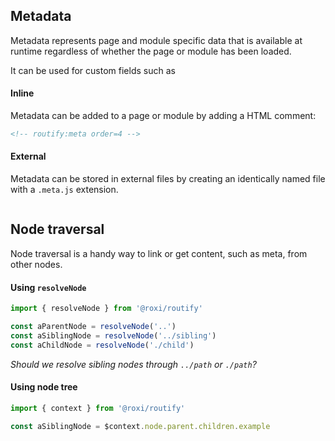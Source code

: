 ## Metadata
Metadata represents page and module specific data that is available at runtime regardless of whether the page or module has been loaded.

It can be used for custom fields such as 

#### Inline
Metadata can be added to a page or module by adding a HTML comment:
```html
<!-- routify:meta order=4 -->
```

#### External
Metadata can be stored in external files by creating an identically named file with a `.meta.js` extension.

```javascript

```

## Node traversal
Node traversal is a handy way to link or get content, such as meta, from other nodes.

#### Using `resolveNode`
```javascript
import { resolveNode } from '@roxi/routify'

const aParentNode = resolveNode('..')
const aSiblingNode = resolveNode('../sibling')
const aChildNode = resolveNode('./child')
```

_Should we resolve sibling nodes through `../path` or `./path`?_

#### Using node tree
```javascript
import { context } from '@roxi/routify'

const aSiblingNode = $context.node.parent.children.example
```
